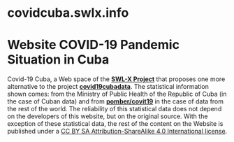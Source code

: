 # covidcuba.swlx.info
Website COVID-19 Pandemic Situation in Cuba
===========================================
Covid-19 Cuba, a Web space of the **[SWL-X Project](https://swlx.info)** that proposes one more alternative to the project **[covid19cubadata](https://covid19cubadata.github.io/)**.
The statistical information shown comes: from the Ministry of Public Health of the Republic of Cuba (in the case of Cuban data) and from **[pomber/covit19](https://github.com/pomber/covid19)** in the case of data from the rest of the world. The reliability of this statistical data does not depend on the developers of this website, but on the original source. With the exception of these statistical data, the rest of the content on the Website is published under a [CC BY SA Attribution-ShareAlike 4.0 International license](LICENSE).

